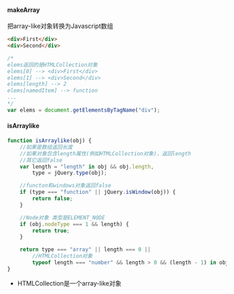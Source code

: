 #### makeArray

把array-like对象转换为Javascript数组

```html
<div>First</div>
<div>Second</div>
```

```javascript
/*
elems返回的是HTMLCollection对象
elems[0] --> <div>First</div>
elems[1] --> <div>Second</div>
elems[length] --> 2
elems[namedItem] --> function 
...
*/
var elems = document.getElementsByTagName("div");
```

#### isArraylike

```javascript
function isArraylike(obj) {
	//如果是数组返回长度
	//如果对象包含length属性(例如HTMLCollection对象)，返回length
	//其它返回false
	var length = "length" in obj && obj.length,
		type = jQuery.type(obj);

	//functon和windows对象返回false
	if (type === "function" || jQuery.isWindow(obj)) {
		return false;
	}

	//Node对象 类型是ELEMENT_NODE
	if (obj.nodeType === 1 && length) {
		return true;
	}

	return type === "array" || length === 0 ||
		//HTMLCollection对象
		typeof length === "number" && length > 0 && (length - 1) in obj;
}
```
* HTMLCollection是一个array-like对象
